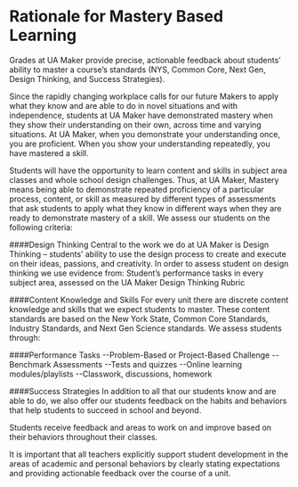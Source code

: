 # Rationale for Mastery Based Learning

Grades at UA Maker provide precise, actionable feedback about students’ ability to master a course’s standards (NYS, Common Core, Next Gen, Design Thinking, and Success Strategies).

Since the rapidly changing workplace calls for our future Makers to apply what they know and are able to do in novel situations and with independence, students at UA Maker have demonstrated mastery when they show their understanding on their own, across time and varying situations. At UA Maker, when you demonstrate your understanding once, you are proficient. When you show your understanding repeatedly, you have mastered a skill. 

Students will have the opportunity to learn content and skills in subject area classes and whole school design challenges. Thus, at UA Maker, Mastery means being able to demonstrate repeated proficiency of a particular process, content, or skill as measured by different types of assessments that ask students to apply what they know in different ways when they are ready to demonstrate mastery of a skill. 
We assess our students on the following criteria:						

####Design Thinking 
Central to the work we do at UA Maker is Design Thinking – students’ ability to use the design process to create and execute on their ideas, passions, and creativity. In order to assess student on design thinking we use evidence from:
Student’s performance tasks in every subject area, assessed on the UA Maker Design Thinking Rubric

####Content Knowledge and Skills
For every unit there are discrete content knowledge and skills that we expect students to master. These content standards are based on the New York State, Common Core Standards, Industry Standards, and Next Gen Science standards. 
We assess students through:

####Performance Tasks 
--Problem-Based  or Project-Based Challenge
--Benchmark Assessments
--Tests and quizzes
--Online learning modules/playlists
--Classwork, discussions, homework


####Success Strategies
In addition to all that our students know and are able to do, we also offer our students feedback on the habits and behaviors that help students to succeed in school and beyond. 

Students receive feedback and areas to work on and improve based on their behaviors throughout their classes.

It is important that all teachers explicitly support student development in the areas of academic and personal behaviors by clearly stating expectations and providing actionable feedback over the course of a unit. 

